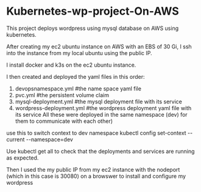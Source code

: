 # Kubernetes-wp-project-On-AWS
This project deploys wordpress using mysql database on AWS using kubernetes.

After creating my ec2 ubuntu instance on AWS with an EBS of 30 Gi,
I ssh into the instance from my local ubuntu using the public IP.

I install docker and k3s on the ec2 ubuntu instance.

I then created and deployed the yaml files in this order:

1. devopsnamespace.yml #the name space yaml file
2. pvc.yml #the persistent volume claim
3. mysql-deployment.yml #the mysql deployment file with its service
4. wordpress-deployment.yml #the wordpress deployment yaml file with its service
All these were deployed in the same namespace (dev) for them to communicate with each other)


use this to switch context to dev namespace
kubectl config set-context --current --namespace=dev

Use kubectl get all
to check that the deployments and services are running as expected.

Then I used the my public IP from my ec2 instance with the nodeport (which in this case is 30080) on a browswer to install and configure my wordpress